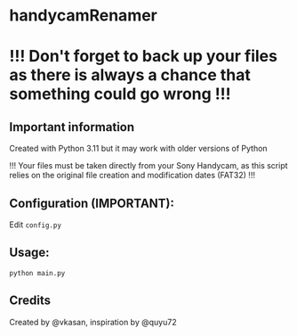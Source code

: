 # handycamRenamer
# !!! Don't forget to back up your files as there is always a chance that something could go wrong !!!
## Important information
Created with Python 3.11 but it may work with older versions of Python

!!! Your files must be taken directly from your Sony Handycam, as this script relies on the original file creation and modification dates (FAT32) !!!
## Configuration (IMPORTANT):
Edit `config.py`
## Usage:
`python main.py`
## Credits
Created by @vkasan, inspiration by @quyu72
